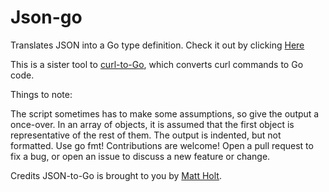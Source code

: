 # Json-go
Translates JSON into a Go type definition. Check it out by clicking [Here](https://mholt.github.io/json-to-go/)

This is a sister tool to [curl-to-Go](https://mholt.github.io/curl-to-go/), which converts curl commands to Go code.

Things to note:

The script sometimes has to make some assumptions, so give the output a once-over.
In an array of objects, it is assumed that the first object is representative of the rest of them.
The output is indented, but not formatted. Use go fmt!
Contributions are welcome! Open a pull request to fix a bug, or open an issue to discuss a new feature or change.

Credits
JSON-to-Go is brought to you by [Matt Holt](https://twitter.com/mholt6).


